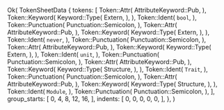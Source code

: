 Ok(
    TokenSheetData {
        tokens: [
            Token::Attr(
                AttributeKeyword::Pub,
            ),
            Token::Keyword(
                Keyword::Type(
                    Extern,
                ),
            ),
            Token::Ident(
                `bool`,
            ),
            Token::Punctuation(
                Punctuation::Semicolon,
            ),
            Token::Attr(
                AttributeKeyword::Pub,
            ),
            Token::Keyword(
                Keyword::Type(
                    Extern,
                ),
            ),
            Token::Ident(
                `never`,
            ),
            Token::Punctuation(
                Punctuation::Semicolon,
            ),
            Token::Attr(
                AttributeKeyword::Pub,
            ),
            Token::Keyword(
                Keyword::Type(
                    Extern,
                ),
            ),
            Token::Ident(
                `unit`,
            ),
            Token::Punctuation(
                Punctuation::Semicolon,
            ),
            Token::Attr(
                AttributeKeyword::Pub,
            ),
            Token::Keyword(
                Keyword::Type(
                    Structure,
                ),
            ),
            Token::Ident(
                `Trait`,
            ),
            Token::Punctuation(
                Punctuation::Semicolon,
            ),
            Token::Attr(
                AttributeKeyword::Pub,
            ),
            Token::Keyword(
                Keyword::Type(
                    Structure,
                ),
            ),
            Token::Ident(
                `Module`,
            ),
            Token::Punctuation(
                Punctuation::Semicolon,
            ),
        ],
        group_starts: [
            0,
            4,
            8,
            12,
            16,
        ],
        indents: [
            0,
            0,
            0,
            0,
            0,
        ],
    },
)